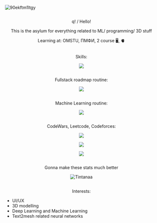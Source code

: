 ![90ekftm1ltgy](https://github.com/Tintanaa/Tintanaa/assets/99679370/4c80d1c2-3ae6-49c1-ac9f-688d22516443)
##

<p align="center">q! / Hello! </p>

<p align="center"> This is the asylum for everything related to ML/ programming/ 3D stuff </p>

<p align="center"> Learning at: OMSTU, ПМФИ, 2 course 🖥️, 🫀</p>

##

<p align="center"> Skills: </p>

<p align="center">
  <a href="https://skillicons.dev">
    <img src="https://skillicons.dev/icons?i=blender,au,ae,ai,ps,pr,visualstudio,vscode,figma,linux,github,gitlab&theme=dark" />
  </a>
</p>

##

<p align="center"> Fullstack roadmap routine: </p>

<p align="center">
  <a href="https://skillicons.dev">
    <img src="https://skillicons.dev/icons?i=cs,docker,dotnet,gcp,gherkin,redis,nodejs,postgres,postman,react,fastapi,nginx&theme=dark" />
  </a>
</p>

##

<p align="center"> Machine Learning routine: </p>

<p align="center">
  <a href="https://skillicons.dev">
    <img src="https://skillicons.dev/icons?i=py,pytorch,tensorflow,matlab" />
  </a>
</p>

##

<p align="center"> CodeWars, Leetcode, Codeforces: </p>

<p align="center">
  <a href="https://www.codewars.com">
    <img src="https://www.codewars.com/users/Tintanaa/badges/large" />
  </a>
</p>

<p align="center"> 
  <a href="https://leetcode.com/tintana/">
  <img src="https://leetcard.jacoblin.cool/Tintana"/>
  </a>
</p>

<p align="center">
  <a href="https://codeforces.com/profile/Anemi">
  <img src="https://badges.joonhyung.xyz/codeforces/Anemi.svg" />
  </a>
</p>

##

<p align="center"> Gonna make these stats much better </p>
<p align="center"> <img src="https://github-readme-stats.vercel.app/api?username=Tintanaa&show_icons=true&theme=dark" alt="Tintanaa" />

##


<p align="center"> Interests: </p>

- UI/UX
- 3D modelling
- Deep Learning and Machine Learning
- Text2mesh related neural networks
